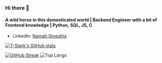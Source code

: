 ### Hi there 👋

#### A wild horse in this domesticated world | Backend Engineer with a bit of Frontend knowledge | Python, SQL, JS, C

* LinkedIn: [Namah Shrestha](https://www.linkedin.com/in/zim95/)





[![T-Stark's GitHub stats](https://github-readme-stats.vercel.app/api?username=Zim95&show_icons=true&theme=tokyonight)](https://github.com/Zim95/github-readme-stats)

[![GitHub Streak](https://github-readme-streak-stats.herokuapp.com?user=Zim95&theme=tokyonight&hide_border=false&date_format=M%20j%5B%2C%20Y%5D)](https://git.io/streak-stats)  ![Top Langs](https://github-readme-stats.vercel.app/api/top-langs/?username=Zim95&theme=tokyonight) 
